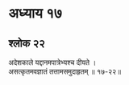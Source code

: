 # अध्याय १७

## श्लोक २२

अदेशकाले यद्दानमपात्रेभ्यश्च दीयते ।<br>असत्कृतमवज्ञातं तत्तामसमुदाहृतम् ॥ १७-२२॥<br><br>


